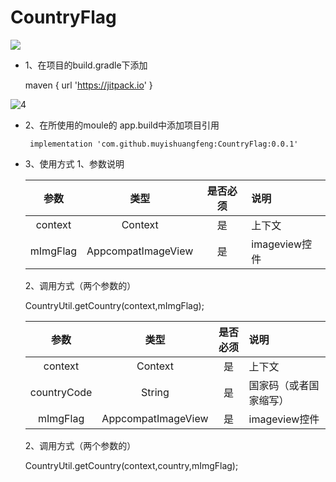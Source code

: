 # CountryFlag
[![](https://jitpack.io/v/muyishuangfeng/CountryFlag.svg)](https://jitpack.io/#muyishuangfeng/CountryFlag)

+ 1、在项目的build.gradle下添加

  maven { url 'https://jitpack.io' }
  
![4](https://upload-images.jianshu.io/upload_images/1716569-84f44d0667d0283a.png?imageMogr2/auto-orient/strip%7CimageView2/2/w/1240)



  + 2、在所使用的moule的 app.build中添加项目引用

         implementation 'com.github.muyishuangfeng:CountryFlag:0.0.1'
         
         
   + 3、使用方式
     1、参数说明
     
     |参数|类型|是否必须|说明|
     |:------:|:------:|:-----:|:------|
     |context| Context|是|上下文|
     |mImgFlag|AppcompatImageView|是|imageview控件|
     
     2、调用方式（两个参数的）
     
     CountryUtil.getCountry(context,mImgFlag);
 
     
     |参数|类型|是否必须|说明|
     |:------:|:------:|:-----:|:------|
     |context| Context|是|上下文|
     |countryCode|String|是|国家码（或者国家缩写）|
     |mImgFlag|AppcompatImageView|是|imageview控件|
     
     2、调用方式（两个参数的）
     
     CountryUtil.getCountry(context,country,mImgFlag);
